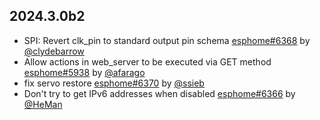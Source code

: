 ## 2024.3.0b2

- SPI: Revert clk_pin to standard output pin schema [esphome#6368](https://github.com/esphome/esphome/pull/6368) by [@clydebarrow](https://github.com/clydebarrow)
- Allow actions in web_server to be executed via GET method [esphome#5938](https://github.com/esphome/esphome/pull/5938) by [@afarago](https://github.com/afarago)
- fix servo restore [esphome#6370](https://github.com/esphome/esphome/pull/6370) by [@ssieb](https://github.com/ssieb)
- Don't try to get IPv6 addresses when disabled [esphome#6366](https://github.com/esphome/esphome/pull/6366) by [@HeMan](https://github.com/HeMan)

